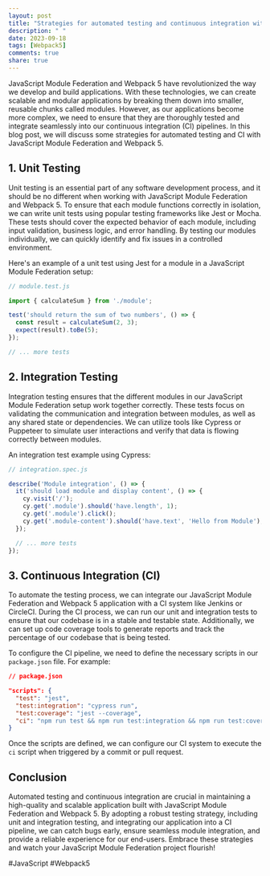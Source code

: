 ```yaml
---
layout: post
title: "Strategies for automated testing and continuous integration with JavaScript Module Federation and Webpack 5"
description: " "
date: 2023-09-18
tags: [Webpack5]
comments: true
share: true
---
```


JavaScript Module Federation and Webpack 5 have revolutionized the way we develop and build applications. With these technologies, we can create scalable and modular applications by breaking them down into smaller, reusable chunks called modules. However, as our applications become more complex, we need to ensure that they are thoroughly tested and integrate seamlessly into our continuous integration (CI) pipelines. In this blog post, we will discuss some strategies for automated testing and CI with JavaScript Module Federation and Webpack 5.

## 1. Unit Testing

Unit testing is an essential part of any software development process, and it should be no different when working with JavaScript Module Federation and Webpack 5. To ensure that each module functions correctly in isolation, we can write unit tests using popular testing frameworks like Jest or Mocha. These tests should cover the expected behavior of each module, including input validation, business logic, and error handling. By testing our modules individually, we can quickly identify and fix issues in a controlled environment.

Here's an example of a unit test using Jest for a module in a JavaScript Module Federation setup:

```javascript
// module.test.js

import { calculateSum } from './module';

test('should return the sum of two numbers', () => {
  const result = calculateSum(2, 3);
  expect(result).toBe(5);
});

// ... more tests
```

## 2. Integration Testing

Integration testing ensures that the different modules in our JavaScript Module Federation setup work together correctly. These tests focus on validating the communication and integration between modules, as well as any shared state or dependencies. We can utilize tools like Cypress or Puppeteer to simulate user interactions and verify that data is flowing correctly between modules.

An integration test example using Cypress:

```javascript
// integration.spec.js

describe('Module integration', () => {
  it('should load module and display content', () => {
    cy.visit('/');
    cy.get('.module').should('have.length', 1);
    cy.get('.module').click();
    cy.get('.module-content').should('have.text', 'Hello from Module');
  });

  // ... more tests
});
```

## 3. Continuous Integration (CI)

To automate the testing process, we can integrate our JavaScript Module Federation and Webpack 5 application with a CI system like Jenkins or CircleCI. During the CI process, we can run our unit and integration tests to ensure that our codebase is in a stable and testable state. Additionally, we can set up code coverage tools to generate reports and track the percentage of our codebase that is being tested.

To configure the CI pipeline, we need to define the necessary scripts in our `package.json` file. For example:

```json
// package.json

"scripts": {
  "test": "jest",
  "test:integration": "cypress run",
  "test:coverage": "jest --coverage",
  "ci": "npm run test && npm run test:integration && npm run test:coverage"
}
```

Once the scripts are defined, we can configure our CI system to execute the `ci` script when triggered by a commit or pull request.

## Conclusion

Automated testing and continuous integration are crucial in maintaining a high-quality and scalable application built with JavaScript Module Federation and Webpack 5. By adopting a robust testing strategy, including unit and integration testing, and integrating our application into a CI pipeline, we can catch bugs early, ensure seamless module integration, and provide a reliable experience for our end-users. Embrace these strategies and watch your JavaScript Module Federation project flourish!

#JavaScript #Webpack5